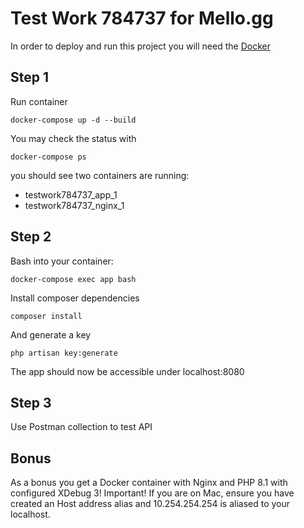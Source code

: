 # Test Work 784737 for Mello.gg

In order to deploy and run this project you will need the [Docker](https://docs.docker.com/get-docker/)

## Step 1

Run container

```
docker-compose up -d --build
```

You may check the status with

```
docker-compose ps
```

you should see two containers are running:

- testwork784737_app_1
- testwork784737_nginx_1

## Step 2

Bash into your container:

```
docker-compose exec app bash
```

Install composer dependencies

```
composer install
```

And generate a key

```
php artisan key:generate
```

The app should now be accessible under localhost:8080

## Step 3

Use Postman collection to test API

## Bonus

As a bonus you get a Docker container with Nginx and PHP 8.1 with configured XDebug 3!
Important! If you are on Mac, ensure you have created an Host address alias and 10.254.254.254 is aliased to your localhost.